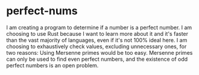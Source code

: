 # perfect-nums
I am creating a program to determine if a number is a perfect number.
I am choosing to use Rust because I want to learn more about it and it's faster than the vast majority of languages, even if it's not 100% ideal here.
I am choosing to exhaustively check values, excluding unnecessary ones, for two reasons:
Using Mersenne primes would be too easy.
Mersenne primes can only be used to find even perfect numbers, and the existence of odd perfect numbers is an open problem.
